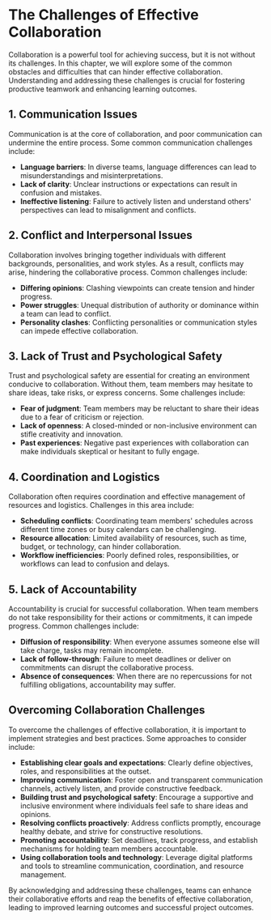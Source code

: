 The Challenges of Effective Collaboration
==================================================

Collaboration is a powerful tool for achieving success, but it is not without its challenges. In this chapter, we will explore some of the common obstacles and difficulties that can hinder effective collaboration. Understanding and addressing these challenges is crucial for fostering productive teamwork and enhancing learning outcomes.

1\. **Communication Issues**
---------------------------

Communication is at the core of collaboration, and poor communication can undermine the entire process. Some common communication challenges include:

* **Language barriers**: In diverse teams, language differences can lead to misunderstandings and misinterpretations.
* **Lack of clarity**: Unclear instructions or expectations can result in confusion and mistakes.
* **Ineffective listening**: Failure to actively listen and understand others' perspectives can lead to misalignment and conflicts.

2\. **Conflict and Interpersonal Issues**
----------------------------------------

Collaboration involves bringing together individuals with different backgrounds, personalities, and work styles. As a result, conflicts may arise, hindering the collaborative process. Common challenges include:

* **Differing opinions**: Clashing viewpoints can create tension and hinder progress.
* **Power struggles**: Unequal distribution of authority or dominance within a team can lead to conflict.
* **Personality clashes**: Conflicting personalities or communication styles can impede effective collaboration.

3\. **Lack of Trust and Psychological Safety**
---------------------------------------------

Trust and psychological safety are essential for creating an environment conducive to collaboration. Without them, team members may hesitate to share ideas, take risks, or express concerns. Some challenges include:

* **Fear of judgment**: Team members may be reluctant to share their ideas due to a fear of criticism or rejection.
* **Lack of openness**: A closed-minded or non-inclusive environment can stifle creativity and innovation.
* **Past experiences**: Negative past experiences with collaboration can make individuals skeptical or hesitant to fully engage.

4\. **Coordination and Logistics**
---------------------------------

Collaboration often requires coordination and effective management of resources and logistics. Challenges in this area include:

* **Scheduling conflicts**: Coordinating team members' schedules across different time zones or busy calendars can be challenging.
* **Resource allocation**: Limited availability of resources, such as time, budget, or technology, can hinder collaboration.
* **Workflow inefficiencies**: Poorly defined roles, responsibilities, or workflows can lead to confusion and delays.

5\. **Lack of Accountability**
-----------------------------

Accountability is crucial for successful collaboration. When team members do not take responsibility for their actions or commitments, it can impede progress. Common challenges include:

* **Diffusion of responsibility**: When everyone assumes someone else will take charge, tasks may remain incomplete.
* **Lack of follow-through**: Failure to meet deadlines or deliver on commitments can disrupt the collaborative process.
* **Absence of consequences**: When there are no repercussions for not fulfilling obligations, accountability may suffer.

Overcoming Collaboration Challenges
-----------------------------------

To overcome the challenges of effective collaboration, it is important to implement strategies and best practices. Some approaches to consider include:

* **Establishing clear goals and expectations**: Clearly define objectives, roles, and responsibilities at the outset.
* **Improving communication**: Foster open and transparent communication channels, actively listen, and provide constructive feedback.
* **Building trust and psychological safety**: Encourage a supportive and inclusive environment where individuals feel safe to share ideas and opinions.
* **Resolving conflicts proactively**: Address conflicts promptly, encourage healthy debate, and strive for constructive resolutions.
* **Promoting accountability**: Set deadlines, track progress, and establish mechanisms for holding team members accountable.
* **Using collaboration tools and technology**: Leverage digital platforms and tools to streamline communication, coordination, and resource management.

By acknowledging and addressing these challenges, teams can enhance their collaborative efforts and reap the benefits of effective collaboration, leading to improved learning outcomes and successful project outcomes.
